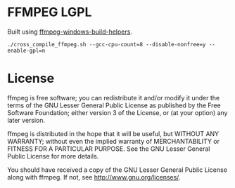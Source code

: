 # FFMPEG LGPL

Built using [ffmpeg-windows-build-helpers](https://github.com/rdp/ffmpeg-windows-build-helpers).

```
./cross_compile_ffmpeg.sh --gcc-cpu-count=8 --disable-nonfree=y --enable-gpl=n
```


# License

ffmpeg is free software; you can redistribute it and/or modify
it under the terms of the GNU Lesser General Public License as published by
the Free Software Foundation; either version 3 of the License, or
(at your option) any later version.

ffmpeg is distributed in the hope that it will be useful,
but WITHOUT ANY WARRANTY; without even the implied warranty of
MERCHANTABILITY or FITNESS FOR A PARTICULAR PURPOSE.  See the
GNU Lesser General Public License for more details.

You should have received a copy of the GNU Lesser General Public License
along with ffmpeg.  If not, see <http://www.gnu.org/licenses/>.

